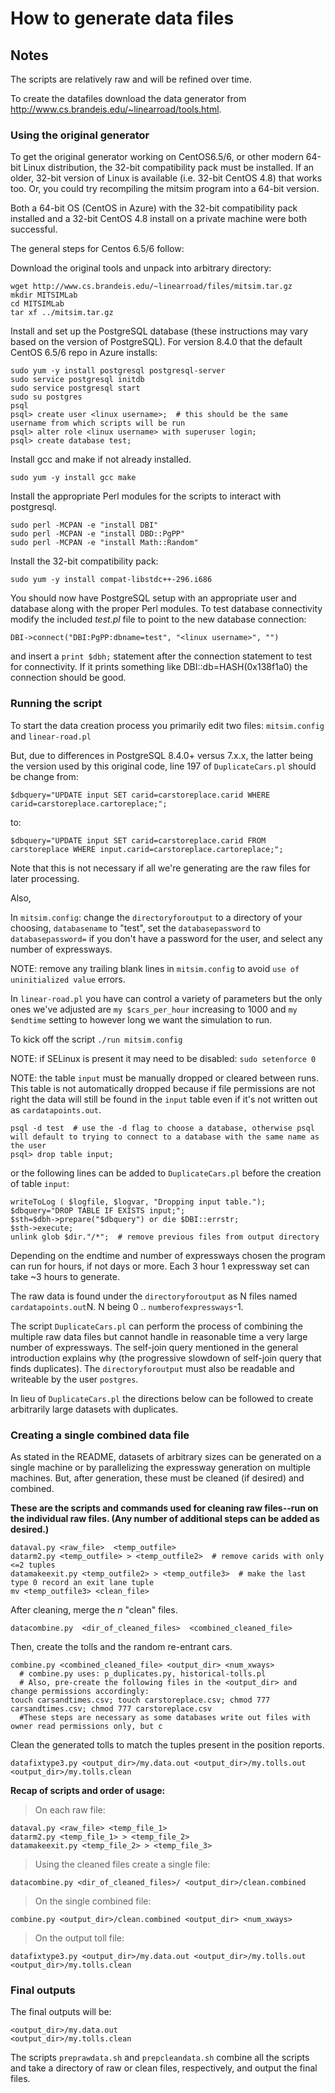 # How to generate data files

## Notes
The scripts are relatively raw and will be refined over time.

To create the datafiles download the data generator from http://www.cs.brandeis.edu/~linearroad/tools.html.

### Using the original generator
To get the original generator working on CentOS6.5/6, or other modern 64-bit Linux distribution, the 32-bit compatibility pack must be installed.  If an older, 32-bit version of Linux is available (i.e. 32-bit CentOS 4.8) that works too.  Or, you could try recompiling the mitsim program into a 64-bit version. 

Both a 64-bit OS (CentOS in Azure) with the 32-bit compatibility pack installed and a 32-bit CentOS 4.8 install on a private machine were both successful.

The general steps for Centos 6.5/6 follow:

Download the original tools and unpack into arbitrary directory:

```
wget http://www.cs.brandeis.edu/~linearroad/files/mitsim.tar.gz
mkdir MITSIMLab
cd MITSIMLab
tar xf ../mitsim.tar.gz
```

Install and set up the PostgreSQL database (these instructions may vary based on the version of PostgreSQL).  For version 8.4.0 that the default CentOS 6.5/6 repo in Azure installs:

```
sudo yum -y install postgresql postgresql-server
sudo service postgresql initdb
sudo service postgresql start
sudo su postgres
psql
psql> create user <linux username>;  # this should be the same username from which scripts will be run
psql> alter role <linux username> with superuser login;
psql> create database test;
```

Install gcc and make if not already installed.
```
sudo yum -y install gcc make
```
Install the appropriate Perl modules for the scripts to interact with postgresql.
```
sudo perl -MCPAN -e "install DBI"
sudo perl -MCPAN -e "install DBD::PgPP"
sudo perl -MCPAN -e "install Math::Random"
```
Install the 32-bit compatibility pack:
```
sudo yum -y install compat-libstdc++-296.i686
```
You should now have PostgreSQL setup with an appropriate user and database along with the proper Perl modules.  To test database connectivity modify the included *test.pl* file to point to the new database connection: 
```
DBI->connect("DBI:PgPP:dbname=test", "<linux username>", "")
```
and insert a `print $dbh;` statement after the connection statement to test for connectivity.  If it prints something like DBI::db=HASH(0x138f1a0) the connection should be good.

### Running the script
To start the data creation process you primarily edit two files:
`mitsim.config` and `linear-road.pl`

But, due to differences in PostgreSQL 8.4.0+ versus 7.x.x, the latter being the version used by this original code, line 197 of `DuplicateCars.pl` should be change from:
```
$dbquery="UPDATE input SET carid=carstoreplace.carid WHERE carid=carstoreplace.cartoreplace;";
```
to:
```
$dbquery="UPDATE input SET carid=carstoreplace.carid FROM carstoreplace WHERE input.carid=carstoreplace.cartoreplace;";
```
Note that this is not necessary if all we're generating are the raw files for later processing.

Also, 

In `mitsim.config`: change the `directoryforoutput` to a directory of your choosing, `databasename` to "test", set the `databasepassword` to `databasepassword=` if you don't have a password for the user, and select any number of expressways.

NOTE: remove any trailing blank lines in `mitsim.config` to avoid `use of uninitialized value` errors.

In `linear-road.pl` you have can control a variety of parameters but the only ones we've adjusted are `my $cars_per_hour` increasing to 1000 and `my $endtime` setting to however long we want the simulation to run.

To kick off the script `./run mitsim.config`

NOTE: if SELinux is present it may need to be disabled: `sudo setenforce 0`

NOTE: the table `input` must be manually dropped or cleared between runs.  This table is not automatically dropped because if file permissions are not right the data will still be found in the `input` table even if it's not written out as `cardatapoints.out`. 
```
psql -d test  # use the -d flag to choose a database, otherwise psql will default to trying to connect to a database with the same name as the user
psql> drop table input;
```
or the following lines can be added to `DuplicateCars.pl` before the creation of table `input`:
```
writeToLog ( $logfile, $logvar, "Dropping input table.");
$dbquery="DROP TABLE IF EXISTS input;";
$sth=$dbh->prepare("$dbquery") or die $DBI::errstr;
$sth->execute;
unlink glob $dir."/*";  # remove previous files from output directory
```
Depending on the endtime and number of expressways chosen the program can run for hours, if not days or more.  Each 3 hour 1 expressway set can take ~3 hours to generate.

The raw data is found under the `directoryforoutput` as N files named `cardatapoints.out`N.  N being 0 .. `numberofexpressways`-1.

The script `DuplicateCars.pl` can perform the process of combining the multiple raw data files but cannot handle in reasonable time a very large number of expressways.  The self-join query mentioned in the general introduction explains why (the progressive slowdown of self-join query that finds duplicates).  The `directoryforoutput` must also be readable and writeable by the user `postgres`.

In lieu of `DuplicateCars.pl` the directions below can be followed to create arbitrarily large datasets with duplicates.

### Creating a single combined data file
As stated in the README, datasets of arbitrary sizes can be generated on a single machine or by parallelizing the expressway generation on multiple machines.  But, after generation, these must be cleaned (if desired) and combined.  

**These are the scripts and commands used for cleaning raw files--run on the individual raw files.  (Any number of additional steps can be added as desired.)**

```
dataval.py <raw_file>  <temp_outfile>
datarm2.py <temp_outfile> > <temp_outfile2>  # remove carids with only <=2 tuples
datamakeexit.py <temp_outfile2> > <temp_outfile3>  # make the last type 0 record an exit lane tuple
mv <temp_outfile3> <clean_file>
```
After cleaning, merge the _n_ "clean" files.
```
datacombine.py  <dir_of_cleaned_files>  <combined_cleaned_file>
```
Then, create the tolls and the random re-entrant cars.
```
combine.py <combined_cleaned_file> <output_dir> <num_xways>
  # combine.py uses: p_duplicates.py, historical-tolls.pl
  # Also, pre-create the following files in the <output_dir> and change permissions accordingly:
touch carsandtimes.csv; touch carstoreplace.csv; chmod 777 carsandtimes.csv; chmod 777 carstoreplace.csv 
  #These steps are necessary as some databases write out files with owner read permissions only, but c
```
Clean the generated tolls to match the tuples present in the position reports.
```
datafixtype3.py <output_dir>/my.data.out <output_dir>/my.tolls.out <output_dir>/my.tolls.clean
```

**Recap of scripts and order of usage:**

> On each raw file:
```
dataval.py <raw_file> <temp_file_1>
datarm2.py <temp_file_1> > <temp_file_2>
datamakeexit.py <temp_file_2> > <temp_file_3>
```
> Using the cleaned files create a single file:
```
datacombine.py <dir_of_cleaned_files>/ <output_dir>/clean.combined
```
> On the single combined file:
```
combine.py <output_dir>/clean.combined <output_dir> <num_xways>
```
> On the output toll file:
```
datafixtype3.py <output_dir>/my.data.out <output_dir>/my.tolls.out <output_dir>/my.tolls.clean
```
### Final outputs
The final outputs will be: 
```
<output_dir>/my.data.out
<output_dir>/my.tolls.clean
```
The scripts `preprawdata.sh` and `prepcleandata.sh` combine all the scripts and take a directory of raw or clean files, respectively, and output the final files.
